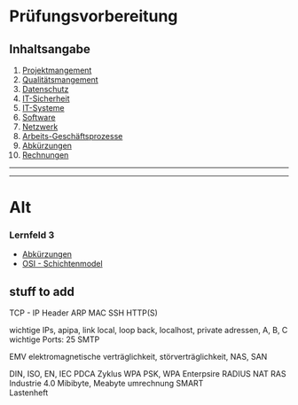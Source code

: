 # Prüfungsvorbereitung

## Inhaltsangabe

1. [Projektmangement](./01_Projektmanagement/Projektmanagement.md)
2. [Qualitätsmangement](./02_Qualit%C3%A4tsmangement/Qualit%C3%A4tsmangement.md)
3. [Datenschutz](./03_Datenschutz/Datenschutz.md)
4. [IT-Sicherheit](./04_IT-Sicherheit/IT-SIcherheit.md)
5. [IT-Systeme](./05_IT-Systeme/IT-Systeme.md)
6. [Software](todo)
7. [Netzwerk](todo)
8. [Arbeits-Geschäftsprozesse](todo)
9. [Abkürzungen](./Abkuerzungen/Abkuerzungen.md)
10. [Rechnungen](./10_Rechnungen/Rechnungen.md)


---

---

# Alt

### Lernfeld 3

- [Abkürzungen](./Abkuerzungen/Abkuerzungen.md)
- [OSI - Schichtenmodel](./Lernfeld_3/OSI_Schichtenmodel.md)

## stuff to add

TCP - IP Header
ARP
MAC
SSH
HTTP(S)

wichtige IPs, apipa, link local, loop back, localhost, private adressen, A, B, C
wichtige Ports: 25 SMTP

EMV elektromagnetische verträglichkeit, störverträglichkeit,
NAS, SAN

DIN, ISO, EN, IEC
PDCA Zyklus
WPA PSK, WPA Enterpsire RADIUS
NAT
RAS
Industrie 4.0
Mibibyte, Meabyte umrechnung
SMART  
Lastenheft